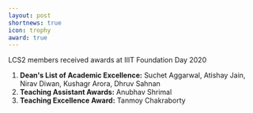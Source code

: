 ```yaml
---
layout: post
shortnews: true
icon: trophy
award: true
---
```


LCS2 members received awards at IIIT Foundation Day 2020
1. <b>Dean's List of Academic Excellence:</b> Suchet Aggarwal, Atishay Jain, Nirav Diwan, Kushagr Arora, Dhruv Sahnan
2. <b>Teaching Assistant Awards:</b> Anubhav Shrimal
3. <b>Teaching Excellence Award:</b> Tanmoy Chakraborty
